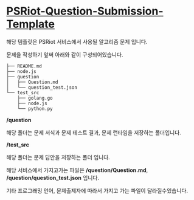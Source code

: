 # [PSRiot-Question-Submission-Template](https://github.com/Team-SakuraDev/PSRiot-Question-Submission-Template)



해당 템플릿은 PSRiot 서비스에서 사용될 알고리즘 문제 입니다.

문제을 작성하기 앞써 아래와 같이 구성되어있습니다.



```
├── README.md
├── node.js
├── question
│   ├── Question.md
│   └── question_test.json
└── test_src
    ├── golang.go
    ├── node.js
    └── python.py
```



**/question**

해당 폴더는 문제 서식과 문제 테스트 결과, 문제 런타임을 저장하는 폴더입니다.



**/test_src**

해당 폴더는 문제 답안을 저장하는 폴더 입니다.



해당 서비스에서 가지고가는 파일은 **/question/Question.md**, **/question/question_test.json** 입니다.

기타 프로그래밍 언어, 문제출제자에 따라서 가지고 가는 파일이 달라질수있습니다.